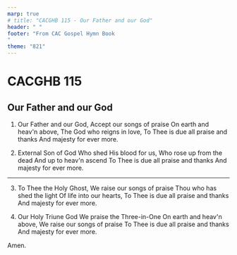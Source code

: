 ```yaml
---
marp: true
# title: "CACGHB 115 - Our Father and our God"
header: " "
footer: "From CAC Gospel Hymn Book 
"
theme: "821"
---
```


<style>
    :root {
        font-size: 2.3em;
    }
    section {
        display: flex;
        gap: 0.01em 0.2em;
        flex-direction: column;
    }
    section ol {
        display: grid;
        grid-template-columns: 1fr 1fr;
        gap: 0.01em 0.2em;

    }
</style>

# CACGHB 115

## Our Father and our God

1. Our Father and our God,
   Accept our songs of praise
   On earth and heav'n above,
   The God who reigns in love,
   To Thee is due all praise and thanks
   And majesty for ever more.

2. External Son of God
   Who shed His blood for us,
   Who rose up from the dead
   And up to heav'n ascend
   To Thee is due all praise and thanks
   And majesty for ever more.

---

3. To Thee the Holy Ghost,
   We raise our songs of praise
   Thou who has shed the light
   Of life into our hearts,
   To Thee is due all praise and thanks
   And majesty for ever more.

4. Our Holy Triune God
   We praise the Three-in-One
   On earth and heav'n above,
   We raise our songs of praise
   To Thee is due all praise and thanks
   And majesty for ever more.

Amen.
